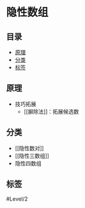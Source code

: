 # 隐性数组
<!-- START doctoc generated TOC please keep comment here to allow auto update -->
<!-- DON'T EDIT THIS SECTION, INSTEAD RE-RUN doctoc TO UPDATE -->
## 目录

- [原理](#%E5%8E%9F%E7%90%86)
- [分类](#%E5%88%86%E7%B1%BB)
- [标签](#%E6%A0%87%E7%AD%BE)

<!-- END doctoc generated TOC please keep comment here to allow auto update -->

## 原理

- 技巧拓展
	- [[摒除法]]：拓展候选数

## 分类

- [[隐性数对]]
- [[隐性三数组]]
- 隐性四数组

## 标签

#Level/2
